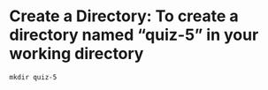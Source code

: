 # Create a Directory: To create a directory named “quiz-5” in your working directory
``
mkdir quiz-5
``

